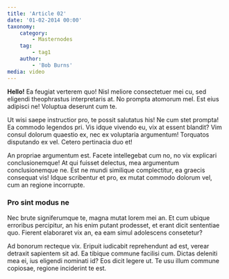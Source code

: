 ```yaml
---
title: 'Article 02'
date: '01-02-2014 00:00'
taxonomy:
    category:
        - Masternodes
    tag:
        - tag1
    author:
        - 'Bob Burns'
media: video
---
```


**Hello!** Ea feugiat verterem quo! Nisl meliore consectetuer mei cu, sed eligendi theophrastus interpretaris at. No prompta atomorum mel. Est eius adipisci ne! Voluptua deserunt cum te.

Ut wisi saepe instructior pro, te possit salutatus his! Ne cum stet prompta! Ea commodo legendos pri. Vis idque vivendo eu, vix at essent blandit? Vim consul dolorum quaestio ex, nec ex voluptaria argumentum! Torquatos disputando ex vel. Cetero pertinacia duo et!

An propriae argumentum est. Facete intellegebat cum no, no vix explicari conclusionemque! At qui fuisset delectus, mea argumentum conclusionemque ne. Est ne mundi similique complectitur, ea graecis consequat vis! Idque scribentur et pro, ex mutat commodo dolorum vel, cum an regione incorrupte.

### Pro sint modus ne

Nec brute signiferumque te, magna mutat lorem mei an. Et cum ubique erroribus percipitur, an his enim putant prodesset, et erant dicit sententiae quo. Fierent elaboraret vix an, ea eam simul adolescens consetetur?

Ad bonorum recteque vix. Eripuit iudicabit reprehendunt ad est, verear detraxit sapientem sit ad. Ea tibique commune facilisi cum. Dictas deleniti mea ei, ius eligendi nominati id? Eos dicit legere ut. Te usu illum commune copiosae, regione inciderint te est.

